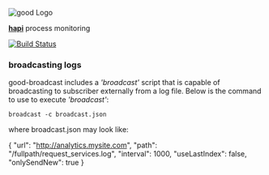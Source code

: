 ![good Logo](https://raw.github.com/hapijs/good/master/images/good.png)

[**hapi**](https://github.com/hapijs/hapi) process monitoring

[![Build Status](https://secure.travis-ci.org/hapijs/good-broadcast.png)](http://travis-ci.org/hapijs/good-broadcast)

### broadcasting logs

good-broadcast includes a _'broadcast'_ script that is capable of broadcasting to subscriber externally from a log file.  Below is the command to use to execute _'broadcast'_:

`broadcast -c broadcast.json`

where broadcast.json may look like:

{
    "url": "http://analytics.mysite.com",
    "path": "/fullpath/request_services.log",
    "interval": 1000,
    "useLastIndex": false,
    "onlySendNew": true
}
